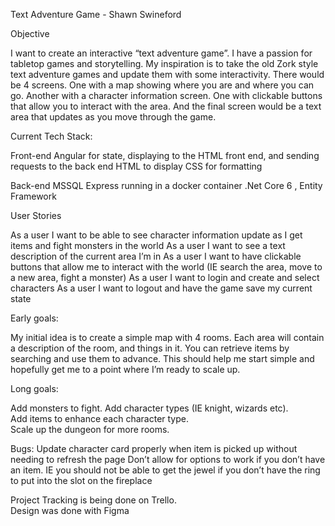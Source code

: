 Text Adventure Game  - Shawn Swineford

Objective

I want to create an interactive “text adventure game”.  I have a passion for tabletop games and storytelling. My inspiration is to take the old Zork style text adventure games and update them with some interactivity. There would be 4 screens. One with a map showing where you are and where you can go. Another with a character information screen. One with clickable buttons that allow you to interact with the area. And the final screen would be a text area that updates as you move through the game.

Current Tech Stack:

Front-end
Angular for state, displaying to the HTML front end, and sending requests to the back end
HTML to display
CSS for formatting

Back-end
MSSQL Express running in a docker container
.Net Core 6 , Entity Framework


User Stories

As a user I want to be able to see character information update as I get items and fight monsters in the world
As a user I want to see a text description of the current area I’m in
As a user I want to have clickable buttons that allow me to interact with the world (IE search the area, move to a new area, fight a monster)
As a user I want to login and create and select characters
As a user I want to logout and have the game save my current state


Early goals:

My initial idea is to create a simple map with 4 rooms.  Each area will contain a description of the room, and things in it. You can retrieve items by searching and use them to advance. This should help me start simple and hopefully get me to a point where I’m ready to scale up.




Long goals:

Add monsters to fight. 
Add character types (IE knight, wizards etc).  
Add items to enhance each character type.  
Scale up the dungeon for more rooms.


Bugs:
Update character card properly when item is picked up without needing to refresh the page
Don’t allow for options to work if you don’t have an item.  IE you should not be able to get the jewel if you don’t have the ring to put into the slot on the fireplace

Project Tracking is being done on Trello.  
Design was done with Figma





